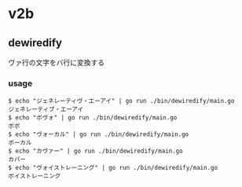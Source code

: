 # v2b

## dewiredify

ヴァ行の文字をバ行に変換する

### usage

```shell
$ echo "ジェネレーティヴ・エーアイ" | go run ./bin/dewiredify/main.go
ジェネレーティブ・エーアイ
$ echo "ポヴォ" | go run ./bin/dewiredify/main.go
ポボ
$ echo "ヴォーカル" | go run ./bin/dewiredify/main.go
ボーカル
$ echo "カヴァー" | go run ./bin/dewiredify/main.go
カバー
$ echo "ヴォイストレーニング" | go run ./bin/dewiredify/main.go
ボイストレーニング
```